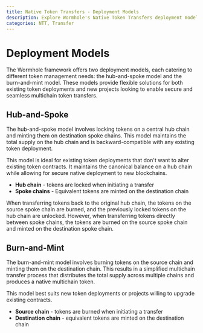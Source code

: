 ```yaml
---
title: Native Token Transfers - Deployment Models
description: Explore Wormhole's Native Token Transfers deployment models——hub-and-spoke, burn-and-mint——for seamless cross-chain token transfers.
categories: NTT, Transfer
---
```


# Deployment Models

The Wormhole framework offers two deployment models, each catering to different token management needs: the hub-and-spoke model and the burn-and-mint model. These models provide flexible solutions for both existing token deployments and new projects looking to enable secure and seamless multichain token transfers.

## Hub-and-Spoke

The hub-and-spoke model involves locking tokens on a central hub chain and minting them on destination spoke chains. This model maintains the total supply on the hub chain and is backward-compatible with any existing token deployment.

This model is ideal for existing token deployments that don't want to alter existing token contracts. It maintains the canonical balance on a hub chain while allowing for secure native deployment to new blockchains.

- **Hub chain** - tokens are locked when initiating a transfer
- **Spoke chains** - Equivalent tokens are minted on the destination chain

When transferring tokens back to the original hub chain, the tokens on the source spoke chain are burned, and the previously locked tokens on the hub chain are unlocked. However, when transferring tokens directly between spoke chains, the tokens are burned on the source spoke chain and minted on the destination spoke chain.

## Burn-and-Mint

The burn-and-mint model involves burning tokens on the source chain and minting them on the destination chain. This results in a simplified multichain transfer process that distributes the total supply across multiple chains and produces a native multichain token.

This model best suits new token deployments or projects willing to upgrade existing contracts.

- **Source chain** - tokens are burned when initiating a transfer
- **Destination chain** - equivalent tokens are minted on the destination chain